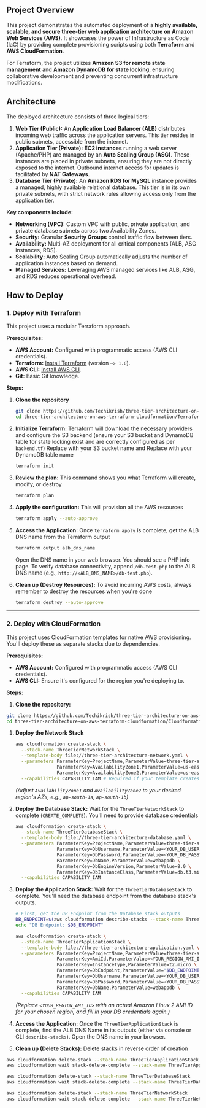 ## Project Overview

This project demonstrates the automated deployment of a **highly available, scalable, and secure three-tier web application architecture on Amazon Web Services (AWS)**. It showcases the power of Infrastructure as Code (IaC) by providing complete provisioning scripts using both **Terraform** and **AWS CloudFormation**.

For Terraform, the project utilizes **Amazon S3 for remote state management** and **Amazon DynamoDB for state locking**, ensuring collaborative development and preventing concurrent infrastructure modifications.

## Architecture

The deployed architecture consists of three logical tiers:

1. **Web Tier (Public):** An **Application Load Balancer (ALB)** distributes incoming web traffic across the application servers. This tier resides in public subnets, accessible from the internet.
2. **Application Tier (Private):** **EC2 instances** running a web server (Apache/PHP) are managed by an **Auto Scaling Group (ASG)**. These instances are placed in private subnets, ensuring they are not directly exposed to the internet. Outbound internet access for updates is facilitated by **NAT Gateways**.
3. **Database Tier (Private):** An **Amazon RDS for MySQL** instance provides a managed, highly available relational database. This tier is in its own private subnets, with strict network rules allowing access only from the application tier.

**Key components include:**

- **Networking (VPC):** Custom VPC with public, private application, and private database subnets across two Availability Zones.
- **Security:** Granular **Security Groups** control traffic flow between tiers.
- **Availability:** Multi-AZ deployment for all critical components (ALB, ASG instances, RDS).
- **Scalability:** Auto Scaling Group automatically adjusts the number of application instances based on demand.
- **Managed Services:** Leveraging AWS managed services like ALB, ASG, and RDS reduces operational overhead.

## How to Deploy

### 1. Deploy with Terraform

This project uses a modular Terraform approach.

**Prerequisites:**

- **AWS Account:** Configured with programmatic access (AWS CLI credentials).
- **Terraform:** [Install Terraform](https://developer.hashicorp.com/terraform/downloads) (version `~> 1.0`).
- **AWS CLI:** [Install AWS CLI](https://aws.amazon.com/cli/).
- **Git:** Basic Git knowledge.

**Steps:**

1. **Clone the repository**
    
    ```bash
    git clone https://github.com/Techikrish/three-tier-architecture-on-aws-terraform-cloudformation-.git
    cd three-tier-architecture-on-aws-terraform-cloudformation/Terraform
    ```
    
2. **Initialize Terraform:**
Terraform will download the necessary providers and configure the S3 backend (ensure your S3 bucket and DynamoDB table for state locking exist and are correctly configured as per `backend.tf`) Replace with your S3 bucket name and Replace with your DynamoDB table name 
    
    ```bash
    terraform init
    ```
    
3. **Review the plan:**
This command shows you what Terraform will create, modify, or destroy
    
    ```bash
    terraform plan
    ```
    
4. **Apply the configuration:**
This will provision all the AWS resources
    
    ```bash
    terraform apply --auto-approve
    ```
    
5. **Access the Application:**
Once `terraform apply` is complete, get the ALB DNS name from the Terraform output
    
    ```bash
    terraform output alb_dns_name
    ```
    
    Open the DNS name in your web browser. You should see a PHP info page.
    To verify database connectivity, append `/db-test.php` to the ALB DNS name (e.g., `http://<ALB_DNS_NAME>/db-test.php`).
    
6. **Clean up (Destroy Resources):**
To avoid incurring AWS costs, always remember to destroy the resources when you're done
    
    ```bash
    terraform destroy --auto-approve
    ```
    

---

### 2. Deploy with CloudFormation

This project uses CloudFormation templates for native AWS provisioning. You'll deploy these as separate stacks due to dependencies.

**Prerequisites:**

- **AWS Account:** Configured with programmatic access (AWS CLI credentials).
- **AWS CLI:** Ensure it's configured for the region you're deploying to.

**Steps:**

1. **Clone the repository:**

```bash
git clone https://github.com/Techikrish/three-tier-architecture-on-aws-terraform-cloudformation-.git
cd three-tier-architecture-on-aws-terraform-cloudformation/Cloudformation
```

1. **Deploy the Network Stack**
    
    ```bash
    aws cloudformation create-stack \
      --stack-name ThreeTierNetworkStack \
      --template-body file://three-tier-architecture-network.yaml \
      --parameters ParameterKey=ProjectName,ParameterValue=three-tier-app \
                   ParameterKey=AvailabilityZone1,ParameterValue=us-east-1a \
                   ParameterKey=AvailabilityZone2,ParameterValue=us-east-1b \
      --capabilities CAPABILITY_IAM # Required if your template creates IAM roles
    ```
    
    *(Adjust `AvailabilityZone1` and `AvailabilityZone2` to your desired region's AZs, e.g., `ap-south-1a`, `ap-south-1b`)*
    
2. **Deploy the Database Stack:**
Wait for the `ThreeTierNetworkStack` to complete (`CREATE_COMPLETE`). You'll need to provide database credentials
    
    ```bash
    aws cloudformation create-stack \
      --stack-name ThreeTierDatabaseStack \
      --template-body file://three-tier-architecture-database.yaml \
      --parameters ParameterKey=ProjectName,ParameterValue=three-tier-app \
                   ParameterKey=DbUsername,ParameterValue=<YOUR_DB_USERNAME> \
                   ParameterKey=DbPassword,ParameterValue=<YOUR_DB_PASSWORD> \
                   ParameterKey=DbName,ParameterValue=webappdb \
                   ParameterKey=DbEngineVersion,ParameterValue=8.0 \
                   ParameterKey=DbInstanceClass,ParameterValue=db.t3.micro \
      --capabilities CAPABILITY_IAM
    ```
    
3. **Deploy the Application Stack:**
Wait for the `ThreeTierDatabaseStack` to complete. You'll need the database endpoint from the database stack's outputs.
    
    ```bash
    # First, get the DB Endpoint from the Database stack outputs
    DB_ENDPOINT=$(aws cloudformation describe-stacks --stack-name ThreeTierDatabaseStack --query "Stacks[0].Outputs[?OutputKey=='DbEndpoint'].OutputValue" --output text)
    echo "DB Endpoint: $DB_ENDPOINT"
    
    aws cloudformation create-stack \
      --stack-name ThreeTierApplicationStack \
      --template-body file://three-tier-architecture-application.yaml \
      --parameters ParameterKey=ProjectName,ParameterValue=three-tier-app \
                   ParameterKey=AmiId,ParameterValue=<YOUR_REGION_AMI_ID> \
                   ParameterKey=InstanceType,ParameterValue=t2.micro \
                   ParameterKey=DbEndpoint,ParameterValue="$DB_ENDPOINT" \
                   ParameterKey=DbUsername,ParameterValue=<YOUR_DB_USERNAME> \
                   ParameterKey=DbPassword,ParameterValue=<YOUR_DB_PASSWORD> \
                   ParameterKey=DbName,ParameterValue=webappdb \
      --capabilities CAPABILITY_IAM
    ```
    
    *(Replace `<YOUR_REGION_AMI_ID>` with an actual Amazon Linux 2 AMI ID for your chosen region, and fill in your DB credentials again.)*
    
4. **Access the Application:**
Once the `ThreeTierApplicationStack` is complete, find the ALB DNS Name in its outputs (either via console or CLI `describe-stacks`). Open the DNS name in your browser.
5. **Clean up (Delete Stacks):**
Delete stacks in reverse order of creation

```bash
aws cloudformation delete-stack --stack-name ThreeTierApplicationStack
aws cloudformation wait stack-delete-complete --stack-name ThreeTierApplicationStack

aws cloudformation delete-stack --stack-name ThreeTierDatabaseStack
aws cloudformation wait stack-delete-complete --stack-name ThreeTierDatabaseStack

aws cloudformation delete-stack --stack-name ThreeTierNetworkStack
aws cloudformation wait stack-delete-complete --stack-name ThreeTierNetworkStack
```